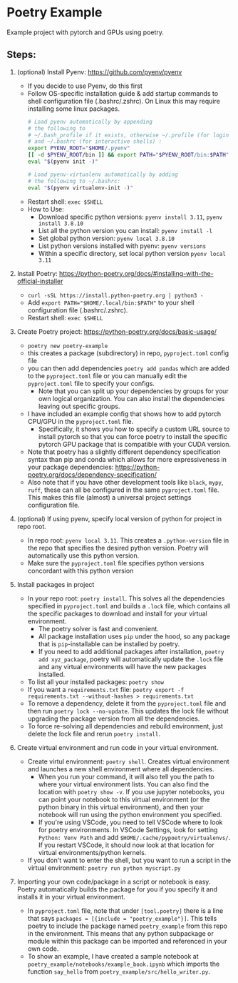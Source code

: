 # Poetry Example
Example project with pytorch and GPUs using poetry.

## Steps:
1. (optional) Install Pyenv: https://github.com/pyenv/pyenv
    * If you decide to use Pyenv, do this first
    * Follow OS-specific installation guide & add startup commands to shell configuration file (.bashrc/.zshrc).  On Linux this may require installing some linux packages.
        ```sh
        # Load pyenv automatically by appending
        # the following to 
        # ~/.bash_profile if it exists, otherwise ~/.profile (for login shells)
        # and ~/.bashrc (for interactive shells) :
        export PYENV_ROOT="$HOME/.pyenv"
        [[ -d $PYENV_ROOT/bin ]] && export PATH="$PYENV_ROOT/bin:$PATH"
        eval "$(pyenv init -)"

        # Load pyenv-virtualenv automatically by adding
        # the following to ~/.bashrc:
        eval "$(pyenv virtualenv-init -)"
        ```
    * Restart shell: `exec $SHELL`
    * How to Use:
        * Download specific python versions: `pyenv install 3.11`, `pyenv install 3.8.10`
        * List all the python version you can install: `pyenv install -l`
        * Set global python version: `pyenv local 3.8.10`
        * List python versions installed with pyenv: `pyenv versions`
        * Within a specific directory, set local python version `pyenv local 3.11`

2. Install Poetry: https://python-poetry.org/docs/#installing-with-the-official-installer
    * `curl -sSL https://install.python-poetry.org | python3 -`
    * Add `export PATH="$HOME/.local/bin:$PATH"` to your shell configuration file (.bashrc/.zshrc).
    * Restart shell: `exec $SHELL`

3. Create Poetry project: https://python-poetry.org/docs/basic-usage/
    * `poetry new poetry-example`
    * this creates a package (subdirectory) in repo, `pyproject.toml` config file
    * you can then add dependencies `poetry add pandas` which are added to the `pyproject.toml` file or you can manually edit the `pyproject.toml` file to specify your configs.
        * Note that you can split up your dependencies by groups for your own logical organization.  You can also install the dependencies leaving out specific groups.
    * I have included an example config that shows how to add pytorch CPU/GPU in the `pyproject.toml` file.
        * Specifically, it shows you how to specify a custom URL source to install pytorch so that you can force poetry to install the specific pytorch GPU package that is compatible with your CUDA version.
    * Note that poetry has a slightly different dependency specification syntax than pip and conda which allows for more expressiveness in your package dependencies: https://python-poetry.org/docs/dependency-specification/
    * Also note that if you have other development tools like `black`, `mypy`, `ruff`, these can all be configured in the same `pyproject.toml` file.  This makes this file (almost) a universal project settings configuration file.

4. (optional) If using pyenv, specify local version of python for project in repo root.
    * In repo root: `pyenv local 3.11`.  This creates a `.python-version` file in the repo that specifies the desired python version. Poetry will automatically use this python version.
    * Make sure the `pyproject.toml` file specifies python versions concordant with this python version

5. Install packages in project
    * In your repo root: `poetry install`.  This solves all the dependencies specified in `pyproject.toml` and builds a `.lock` file, which contains all the specific packages to download and install for your virtual environment.
        * The poetry solver is fast and convenient.
        * All package installation uses `pip` under the hood, so any package that is `pip`-installable can be installed by poetry.
        * If you need to add additional packages after installation, `poetry add xyz_package`, poetry will automatically update the `.lock` file and any virtual environments will have the new packages installed.
    * To list all your installed packages: `poetry show`
    * If you want a `requirements.txt` file: `poetry export -f requirements.txt --without-hashes > requirements.txt`
    * To remove a dependency, delete it from the `pyproject.toml` file and then run `poetry lock --no-update`. This updates the lock file without upgrading the package version from all the dependencies.
    * To force re-solving all dependencies and rebuild environment, just delete the lock file and rerun `poetry install`.

6. Create virtual environment and run code in your virtual environment.
    * Create virtul environment: `poetry shell`.  Creates virtual environment and launches a new shell environment where all
    dependencies.
        * When you run your command, it will also tell you the path to where your virtual environment lists.  You can also find the location with `poetry show -v`.  If you use jupyter notebooks, you can point your notebook to this virtual environment (or the python binary in this virtual environment), and then your notebook will run using the python environment you specified.
        * If you're using VSCode, you need to tell VSCode where to look for poetry environments.  In VSCode Settings, look for setting `Python: Venv Path` and add `$HOME/.cache/pypoetry/virtualenvs/`.  If you restart VSCode, it should now look at that location for virtual environments/python kernels.
    * If you don't want to enter the shell, but you want to run a script in the virtual environment: `poetry run python myscript.py`

7. Importing your own code/package in a script or notebook is easy.  Poetry automatically builds the package for you if you specify it and installs it in your virtual environment.
    * In `pyproject.toml` file, note that under `[tool.poetry]` there is a line that says `packages = [{include = "poetry_example"}]`.  This tells poetry to include the package named `poetry_example` from this repo in the environment.  This means that any python subpackage or module within this package can be imported and referenced in your own code.
    * To show an example, I have created a sample notebook at `poetry_example/notebooks/example_book.ipynb` which imports the function `say_hello` from `poetry_example/src/hello_writer.py`.